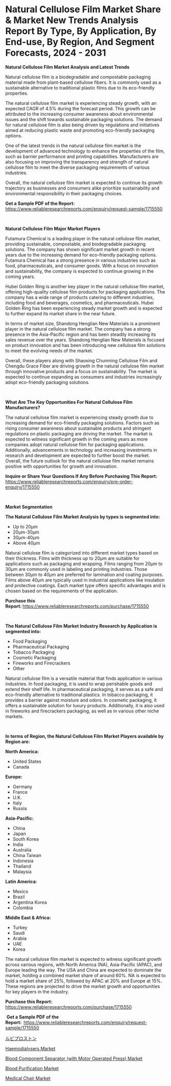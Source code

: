 <p><h1>Natural Cellulose Film Market Share & Market New Trends Analysis Report By Type, By Application, By End-use, By Region, And Segment Forecasts, 2024 - 2031</h1></p><p><strong>Natural Cellulose Film Market Analysis and Latest Trends</strong></p>
<p><p>Natural cellulose film is a biodegradable and compostable packaging material made from plant-based cellulose fibers. It is commonly used as a sustainable alternative to traditional plastic films due to its eco-friendly properties.</p><p>The natural cellulose film market is experiencing steady growth, with an expected CAGR of 4.5% during the forecast period. This growth can be attributed to the increasing consumer awareness about environmental issues and the shift towards sustainable packaging solutions. The demand for natural cellulose film is also being driven by regulations and initiatives aimed at reducing plastic waste and promoting eco-friendly packaging options.</p><p>One of the latest trends in the natural cellulose film market is the development of advanced technology to enhance the properties of the film, such as barrier performance and printing capabilities. Manufacturers are also focusing on improving the transparency and strength of natural cellulose film to meet the diverse packaging requirements of various industries.</p><p>Overall, the natural cellulose film market is expected to continue its growth trajectory as businesses and consumers alike prioritize sustainability and environmental responsibility in their packaging choices.</p></p>
<p><strong>Get a Sample PDF of the Report:&nbsp;</strong> <a href="https://www.reliableresearchreports.com/enquiry/request-sample/1715550">https://www.reliableresearchreports.com/enquiry/request-sample/1715550</a></p>
<p>&nbsp;</p>
<p><strong>Natural Cellulose Film Major Market Players</strong></p>
<p><p>Futamura Chemical is a leading player in the natural cellulose film market, providing sustainable, compostable, and biodegradable packaging solutions. The company has shown significant market growth in recent years due to the increasing demand for eco-friendly packaging options. Futamura Chemical has a strong presence in various industries such as food, pharmaceuticals, and consumer goods. With a focus on innovation and sustainability, the company is expected to continue growing in the coming years.</p><p>Hubei Golden Ring is another key player in the natural cellulose film market, offering high-quality cellulose film products for packaging applications. The company has a wide range of products catering to different industries, including food and beverages, cosmetics, and pharmaceuticals. Hubei Golden Ring has been experiencing steady market growth and is expected to further expand its market share in the near future.</p><p>In terms of market size, Shandong Henglian New Materials is a prominent player in the natural cellulose film market. The company has a strong presence in the Asia-Pacific region and has been steadily increasing its sales revenue over the years. Shandong Henglian New Materials is focused on product innovation and has been introducing new cellulose film solutions to meet the evolving needs of the market.</p><p>Overall, these players along with Shaoxing Chunming Cellulose Film and Chengdu Grace Fiber are driving growth in the natural cellulose film market through innovative products and a focus on sustainability. The market is expected to continue expanding as consumers and industries increasingly adopt eco-friendly packaging solutions.</p></p>
<p>&nbsp;</p>
<p><strong>What Are The Key Opportunities For Natural Cellulose Film Manufacturers?</strong></p>
<p><p>The natural cellulose film market is experiencing steady growth due to increasing demand for eco-friendly packaging solutions. Factors such as rising consumer awareness about sustainable products and stringent regulations on plastic packaging are driving the market. The market is expected to witness significant growth in the coming years as more companies adopt natural cellulose film for packaging applications. Additionally, advancements in technology and increasing investments in research and development are expected to further boost the market. Overall, the future outlook for the natural cellulose film market remains positive with opportunities for growth and innovation.</p></p>
<p><strong>Inquire or Share Your Questions If Any Before Purchasing This Report:</strong> <a href="https://www.reliableresearchreports.com/enquiry/pre-order-enquiry/1715550">https://www.reliableresearchreports.com/enquiry/pre-order-enquiry/1715550</a></p>
<p>&nbsp;</p>
<p><strong>Market Segmentation</strong></p>
<p><strong>The Natural Cellulose Film Market Analysis by types is segmented into:</strong></p>
<p><ul><li>Up to 20μm</li><li>20μm-30μm</li><li>30μm-40μm</li><li>Above 40μm</li></ul></p>
<p><p>Natural cellulose film is categorized into different market types based on their thickness. Films with thickness up to 20μm are suitable for applications such as packaging and wrapping. Films ranging from 20μm to 30μm are commonly used in labeling and printing industries. Those between 30μm to 40μm are preferred for lamination and coating purposes. Films above 40μm are typically used in industrial applications like insulation and protective coatings. Each market type offers specific advantages and is chosen based on the requirements of the application.</p></p>
<p><strong>Purchase this Report:&nbsp;</strong><a href="https://www.reliableresearchreports.com/purchase/1715550">https://www.reliableresearchreports.com/purchase/1715550</a></p>
<p>&nbsp;</p>
<p><strong>The Natural Cellulose Film Market Industry Research by Application is segmented into:</strong></p>
<p><ul><li>Food Packaging</li><li>Pharmaceutical Packaging</li><li>Tobacco Packaging</li><li>Cosmetic Packaging</li><li>Fireworks and Firecrackers</li><li>Other</li></ul></p>
<p><p>Natural cellulose film is a versatile material that finds application in various industries. In food packaging, it is used to wrap perishable goods and extend their shelf life. In pharmaceutical packaging, it serves as a safe and eco-friendly alternative to traditional plastics. In tobacco packaging, it provides a barrier against moisture and odors. In cosmetic packaging, it offers a sustainable solution for luxury products. Additionally, it is also used in fireworks and firecrackers packaging, as well as in various other niche markets.</p></p>
<p>&nbsp;</p>
<p><strong>In terms of Region, the Natural Cellulose Film Market Players available by Region are:</strong></p>
<p>
    <p> <strong> North America: </strong>
        <ul>
            <li>United States</li>
            <li>Canada</li>
        </ul>
        </p> 
    <p> <strong> Europe: </strong>
        <ul>
            <li>Germany</li>
            <li>France</li>
            <li>U.K.</li>
            <li>Italy</li>
            <li>Russia</li>
        </ul>
        </p> 
    <p> <strong> Asia-Pacific: </strong>
        <ul>
            <li>China</li>
            <li>Japan</li>
            <li>South Korea</li>
            <li>India</li>
            <li>Australia</li>
            <li>China Taiwan</li>
            <li>Indonesia</li>
            <li>Thailand</li>
            <li>Malaysia</li>
        </ul>
        </p> 
    <p> <strong> Latin America: </strong>
        <ul>
            <li>Mexico</li>
            <li>Brazil</li>
            <li>Argentina Korea</li>
            <li>Colombia</li>
        </ul>
        </p> 
    <p> <strong> Middle East & Africa: </strong>
        <ul>
            <li>Turkey</li>
            <li>Saudi</li>
            <li>Arabia</li>
            <li>UAE</li>
            <li>Korea</li>
        </ul>
    </p>
    </p>
<p><p>The natural cellulose film market is expected to witness significant growth across various regions, with North America (NA), Asia-Pacific (APAC), and Europe leading the way. The USA and China are expected to dominate the market, holding a combined market share of around 60%. NA is expected to hold a market share of 25%, followed by APAC at 20% and Europe at 15%. These regions are projected to drive the market growth and opportunities for key players in the industry.</p></p>
<p><strong>Purchase this Report: </strong><a href="https://www.reliableresearchreports.com/purchase/1715550">https://www.reliableresearchreports.com/purchase/1715550</a></p>
<p>&nbsp;<strong>Get a Sample PDF of the Report:&nbsp;&nbsp;</strong><a href="https://www.reliableresearchreports.com/enquiry/request-sample/1715550">https://www.reliableresearchreports.com/enquiry/request-sample/1715550</a></p>
<p><strong></strong></p>
<p><p><a href="https://github.com/adcxff01450218/Market-Research-Report-List-1/blob/main/5744141183388.md">ルビプロストン</a></p><p><a href="https://github.com/yemakinde/Market-Research-Report-List-1/blob/main/haemodialysers-market.md">Haemodialysers Market</a></p><p><a href="https://github.com/jsmusil/Market-Research-Report-List-2/blob/main/blood-component-separator-with-motor-operated-press-market.md">Blood Component Separator (with Motor Operated Press) Market</a></p><p><a href="https://github.com/bmorecock/Market-Research-Report-List-2/blob/main/blood-purification-market.md">Blood Purification Market</a></p><p><a href="https://github.com/Krish2023na/Market-Research-Report-List-3/blob/main/medical-chair-market.md">Medical Chair Market</a></p></p>